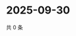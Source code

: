 # 2025-09-30

共 0 条

<!-- BEGIN ZHIHUVIDEO -->
<!-- 最后更新时间 Tue Sep 30 2025 00:11:37 GMT+0800 (China Standard Time) -->

<!-- END ZHIHUVIDEO -->
